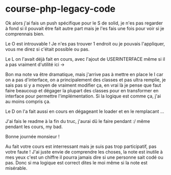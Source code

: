 # course-php-legacy-code
Ok alors j'ai fais un push spécifique pour le S de solid, je n'es pas regarder à fond si il pouvait être fait autre part mais je l'es fais une fois pour voir si je comprennais bien.

Le O est introuvable ! Je n'es pas trouver 1 endroit ou je pouvais l'appliquer, vous me direz si c'était possible ou pas.

Le L on l'avait déjà fait en cours, avec l'ajout de USERINTERFACE même si il a pas vraiment d'utilité ici -> 

Bon ma note va être dramatique, mais j'arrive pas à mettre en place le I car on a pas d'interface, on a principalement des classes et pas ultra remplie, je sais pas si y a moyen de vraiment modifier ça, en vrai là je pense que faut faire beaucoup et dégager la plupart des classes pour en transformer en interface pour permettre l'implémentation. Si la logique est comme ça, j'ai au moins compris ça. 

Le D on l'a fait aussi en cours en dégageant le loader et en le remplacant ... 

J'ai fais le readme à la fin du truc, j'aurai dû le faire pendant :/ même pendant les cours, my bad. 

Bonne journée monsieur ! 

Au fait votre cours est interressant mais je suis pas trop participatif, pas votre faute ! J'ai juste envie de comprendre les choses, la note est inutile à mes yeux c'est un chiffre il pourra jamais dire si une personne sait codé ou pas. Donc si ma logique est correct dites le moi même si la note est misérable.